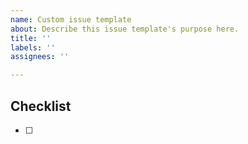 ```yaml
---
name: Custom issue template
about: Describe this issue template's purpose here.
title: ''
labels: ''
assignees: ''

---
```


## Checklist
- [ ]
